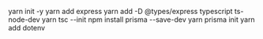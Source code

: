 yarn init -y
yarn add express
yarn add -D @types/express typescript ts-node-dev
yarn tsc --init
npm install prisma --save-dev
yarn prisma init
yarn add dotenv